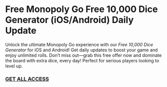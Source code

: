 # Free Monopoly Go Free 10,000 Dice Generator (iOS/Android) Daily Update

Unlock the ultimate Monopoly Go experience with our *Free 10,000 Dice Generator* for iOS and Android! Get daily updates to boost your game and enjoy unlimited rolls. Don’t miss out—grab this free offer now and dominate the board with extra dice, every day! Perfect for serious players looking to level up.

### [GET ALL ACCESS](https://freerewards.xyz/monopoly/go/)
